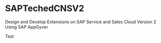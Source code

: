 # SAPTechedCNSV2
Design and Develop Extensions on SAP Service and Sales Cloud Version 2 Using SAP AppGyver

Test
